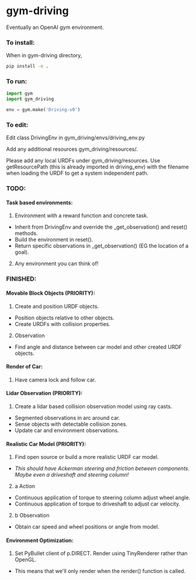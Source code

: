 # gym-driving
Eventually an OpenAI gym environment. 

### To install: 

When in gym-driving directory, 
```bash
pip install -e . 
```

### To run: 

```python
import gym 
import gym_driving

env = gym.make('Driving-v0')
```

### To edit: 

Edit class DrivingEnv in gym_driving/envs/driving_env.py

Add any additional resources gym_driving/resources/.

Please add any local URDFs under gym_driving/resources. Use getResourcePath 
(this is already imported in driving_env) with the filename when loading the
URDF to get a system independent path. 

### TODO: 

#### Task based environments: 
1. Environment with a reward function and concrete task. 
  - Inherit from DrivingEnv and override the _get_observation() and reset() methods. 
  - Build the environment in reset(). 
  - Return specific observations in _get_observation() (EG the location of a goal). 
2. Any environment you can think of! 

  
### FINISHED: 

#### Movable Block Objects (PRIORITY):
1. Create and position URDF objects. 
  - Position objects relative to other objects. 
  - Create URDFs with collision properties. 
2. Observation 
  - Find angle and distance between car model and other created URDF objects.

#### Render of Car: 
1. Have camera lock and follow car. 

#### Lidar Observation (PRIORITY): 

1. Create a lidar based collision observation model using ray casts. 
  - Segmented observations in arc around car. 
  - Sense objects with detectable collision zones. 
  - Update car and environment observations. 

#### Realistic Car Model (PRIORITY): 

1. Find open source or build a more realistic URDF car model. 
  -  <i>This should have Ackerman steering and friction between components. Maybe even a driveshaft and steering column!</i>
2. a Action
  - Continuous application of torque to steering column adjust wheel angle. 
  - Continuous application of torque to driveshaft to adjust car velocity.   
2. b Observation
  - Obtain car speed and wheel positions or angle from model.

#### Environment Optimization: 
1. Set PyBullet client of p.DIRECT. Render using TinyRenderer rather than OpenGL.
  - This means that we'll only render when the render() function is called. 

